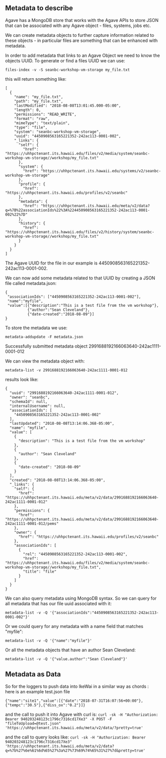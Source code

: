 ## Metadata to describe

Agave has a MongoDB store that works with the Agave APIs to store JSON that can be associated with any Agave object - files, systems, jobs etc.

We can create metadata objects to further capture information related to these objects - in particular files are something that can be enhanced with metadata.

In order to add metadata that links to an Agave Object we need to know the objects UUID.  To generate or find a files UUID we can use:
```
files-index -v -S seanbc-workshop-vm-storage my_file.txt
```
this will return something like:
```
[
  {
    "name": "my_file.txt",
    "path": "my_file.txt",
    "lastModified": "2018-08-08T13:01:45.000-05:00",
    "length": 0,
    "permissions": "READ_WRITE",
    "format": "raw",
    "mimeType": "text/plain",
    "type": "file",
    "system": "seanbc-workshop-vm-storage",
    "uuid": "4450908563165221352-242ac113-0001-002",
    "_links": {
      "self": {
        "href": "https://uhhpctenant.its.hawaii.edu/files/v2/media/system/seanbc-workshop-vm-storage//workshop/my_file.txt"
      },
      "system": {
        "href": "https://uhhpctenant.its.hawaii.edu/systems/v2/seanbc-workshop-vm-storage"
      },
      "profile": {
        "href": "https://uhhpctenant.its.hawaii.edu/profiles/v2/seanbc"
      },
      "metadata": {
        "href": "https://uhhpctenant.its.hawaii.edu/meta/v2/data?q=%7B%22associationIds%22%3A%224450908563165221352-242ac113-0001-002%22%7D"
      },
      "history": {
        "href": "https://uhhpctenant.its.hawaii.edu/files/v2/history/system/seanbc-workshop-vm-storage//workshop/my_file.txt"
      }
    }
  }
]
```
The Agave UUID for the file in our example is 4450908563165221352-242ac113-0001-002.

We can now add some metadata related to that UUID by creating a JSON file called metadata.json:
```
{
 "associationIds": ["4450908563165221352-242ac113-0001-002"],
 "name":"myfile",
 "value":[{"description":"This is a test file from the vm workshop"},
          {"author":"Sean Cleveland"},
          {"date-created":"2018-08-09"}]
}
```
To store the metadata we use:
```
metadata-addupdate -F metadata.json
```
Successfully submitted metadata object 2991688192166063640-242ac1111-0001-012

We can view the metadata object with:
```
metadata-list -v 2991688192166063640-242ac1111-0001-012
```
results look like:
```
{
  "uuid": "2991688192166063640-242ac1111-0001-012",
  "owner": "seanbc",
  "schemaId": null,
  "internalUsername": null,
  "associationIds": [
    "4450908563165221352-242ac113-0001-002"
  ],
  "lastUpdated": "2018-08-08T13:14:06.368-05:00",
  "name": "myfile",
  "value": [
    {
      "description": "This is a test file from the vm workshop"
    },
    {
      "author": "Sean Cleveland"
    },
    {
      "date-created": "2018-08-09"
    }
  ],
  "created": "2018-08-08T13:14:06.368-05:00",
  "_links": {
    "self": {
      "href": "https://uhhpctenant.its.hawaii.edu/meta/v2/data/2991688192166063640-242ac1111-0001-012"
    },
    "permissions": {
      "href": "https://uhhpctenant.its.hawaii.edu/meta/v2/data/2991688192166063640-242ac1111-0001-012/pems"
    },
    "owner": {
      "href": "https://uhhpctenant.its.hawaii.edu/profiles/v2/seanbc"
    },
    "associationIds": [
      {
        "rel": "4450908563165221352-242ac113-0001-002",
        "href": "https://uhhpctenant.its.hawaii.edu/files/v2/media/system/seanbc-workshop-vm-storage//workshop/my_file.txt",
        "title": "file"
      }
    ]
  }
}
```
We can also query metadata using MongoDB syntax. So we can query for all metadata that has our file uuid associated with it:

```
metadata-list -v -Q '{"associationIds":"4450908563165221352-242ac113-0001-002"}'
```

Or we could query for any metadata with a name field that matches "myfile":
```
metadata-list -v -Q '{"name":"myfile"}'
```

Or all the metadata objects that have an author Sean Cleveland:
```
metadata-list -v -Q '{"value.author":"Sean Cleveland"}'
```

## Metadata as Data


So for the loggers to push data into IkeWai in a similar way as chords   :  
here is an example test.json file
```
{"name":"site1","value":[{"date":"2018-07-31T16:07:56+00:00"},{"tempc":"30.5"},{"diss_ox":"0.2"}]}
```

and the call to push it into Agave with curl is:
```curl -sk -H "Authorization: Bearer 940203248123c1796c7316cd17Xe3" -X POST -F "fileToUpload=@test.json" 'https://uhhpctenant.its.hawaii.edu/meta/v2/data/?pretty=true'```

and the call to query looks like:
```curl -sk -H "Authorization: Bearer 940203248123c1796c7316cd17Xe3" 'https://uhhpctenant.its.hawaii.edu/meta/v2/data?q=%7b%27%6e%61%6d%65%27%3a%27%73%69%74%65%31%27%7d&pretty=true'```
